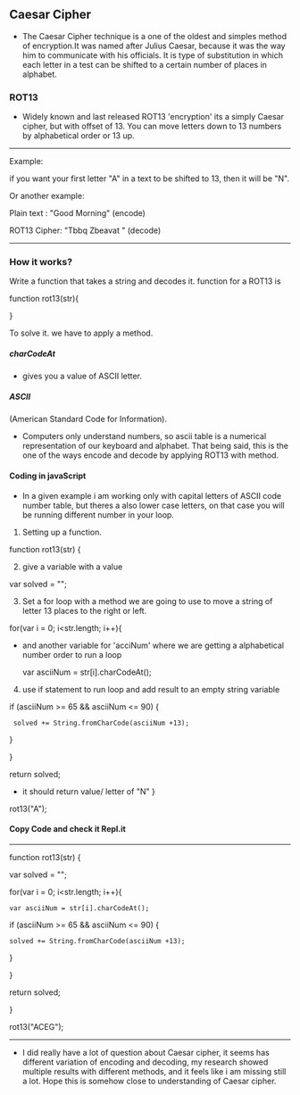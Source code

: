 
## Caesar Cipher

* The Caesar Cipher technique is a one of the oldest and simples method of encryption.It was named after Julius Caesar, because it was the way him to communicate with his officials.
It is type of substitution in which each letter in a test can be shifted to a certain number of places in alphabet.


### ROT13

* Widely known and last released ROT13 'encryption' its a simply Caesar cipher, but with offset of 13.
You can move letters down to 13 numbers by alphabetical order or 13 up.
 ***
 Example:

if you want your first letter "A" in a text to be shifted to 13, then it will be "N".

Or another example:

Plain text : "Good Morning"  (encode)

ROT13 Cipher: "Tbbq Zbeavat " (decode)
***

### How it works?

Write a function that takes a string and decodes it. function for a ROT13 is

function rot13(str){

}

To solve it. we have to apply a method.

##### charCodeAt

- gives you a value of ASCII letter.

##### ASCII

(American Standard Code for Information).

* Computers only understand numbers, so ascii table is a numerical representation of our keyboard and alphabet.
That being said, this is the one of the ways encode and decode by applying ROT13 with method.

#### Coding in javaScript

* In a given example i am working only with capital letters of ASCII code number table, but theres a also lower case letters, on that case you will be running different number in your loop.

1. Setting up a function.

function rot13(str) {

  2. give a variable with a value

  var solved = "";

  3. Set a for loop with a method we are going to use to move a string of letter 13 places to the right or left.

  for(var i = 0; i<str.length; i++){

  * and another variable for 'acciNum' where we are getting a alphabetical number order to run a loop

     var asciiNum = str[i].charCodeAt();

  4. use if statement to run loop and add result to an empty string variable

   if (asciiNum >= 65 && asciiNum <= 90) {

     solved += String.fromCharCode(asciiNum +13);

  }

   }

  return solved;

* it should return value/ letter of "N"
 }

rot13("A");

#### Copy Code and check it Repl.it
***
function rot13(str) {

  var solved = "";

  for(var i = 0; i<str.length; i++){

    var asciiNum = str[i].charCodeAt();

  if (asciiNum >= 65 && asciiNum <= 90) {

    solved += String.fromCharCode(asciiNum +13);

  }

  }

  return solved;

}

rot13("ACEG");
***

* I did really have a lot of question about Caesar cipher, it seems has different variation of encoding and decoding, my research showed multiple results with different methods, and it feels like i am missing still a lot. Hope this is somehow close to understanding of Caesar cipher.
